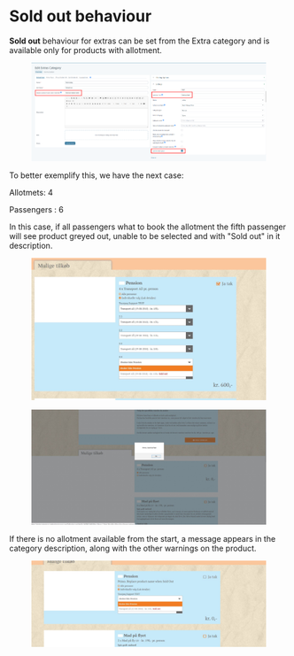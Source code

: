 # Sold out behaviour

**Sold out** behaviour for extras can be set from the Extra category and is available only for products with allotment.

<figure><img src="../../.gitbook/assets/image (11) (1) (1).png" alt=""><figcaption></figcaption></figure>

To better exemplify this, we have the next case:

Allotmets: 4

Passengers : 6

In this case, if all passengers what to book the allotment the fifth passenger will see product greyed out, unable to be selected and with "Sold out" in it description.

<figure><img src="../../.gitbook/assets/soldout2-a7d8ad4ff00f105df8e2edf899eaf59b.jpg" alt=""><figcaption></figcaption></figure>

<figure><img src="../../.gitbook/assets/soldout4-4117b361fff7439bd2c4b38525bd85d7.jpg" alt=""><figcaption></figcaption></figure>

If there is no allotment available from the start, a message appears in the category description, along with the other warnings on the product.

<figure><img src="../../.gitbook/assets/soldout3-b41173fbc9ec7ab4b7fc388873de9f89.jpg" alt=""><figcaption></figcaption></figure>
